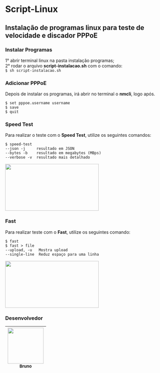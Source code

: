 # Script-Linux
<h2>Instalação de programas linux para teste de velocidade e discador PPPoE</h2>

<h3>Instalar Programas</h3> 

1° abrir terminal linux na pasta instalação programas;</br>
2° rodar o arquivo **script-instalacao.sh** com o comando:</br>
```$ sh script-instalacao.sh```

<h3>Adicionar PPPoE</h3>

Depois de instalar os programas, irá abrir no terminal o **nmcli**, logo após.</br>
```
$ set pppoe.username username
$ save
$ quit
```
<h3>Speed Test</h3>
  
Para realizar o teste com o **Speed Test**, utilize os seguintes comandos:</br>
```
$ speed-test
--json -j     resultado em JSON
--bytes -b    resultado em megabytes (MBps)
--verbose -v  resultado mais detalhado
```
<img src="https://github.com/Bruno977/Script-Linux/blob/main/Logos/speed-test.gif" width="300" height="150">

<h3>Fast</h3>

Para realizar teste com o **Fast**, utilize os seguintes comando: </br>
```
$ fast 
$ fast > file
--upload, -u   Mostra upload
--single-line  Reduz espaço para uma linha
```
<img src="https://github.com/Bruno977/Script-Linux/blob/main/Logos/fast.gif" width="300" height="150">

<h3>Desenvolvedor</h3>

[<img src="https://avatars2.githubusercontent.com/u/47644815?s=460&u=366c62260ffea2df04277453c563654babdd87db&v=4" width=115 > <br> <sub> Bruno </sub>](https://github.com/Diana-ops) |
| :---: | 
